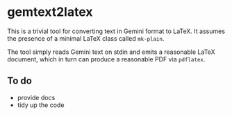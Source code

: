 gemtext2latex
=============

This is a trivial tool for converting text in Gemini format to LaTeX. It assumes the presence of a minimal LaTeX class called `mk-plain`.

The tool simply reads Gemini text on stdin and emits a reasonable LaTeX document, which in turn can produce a reasonable PDF via `pdflatex`.

To do
-----

* provide docs
* tidy up the code
